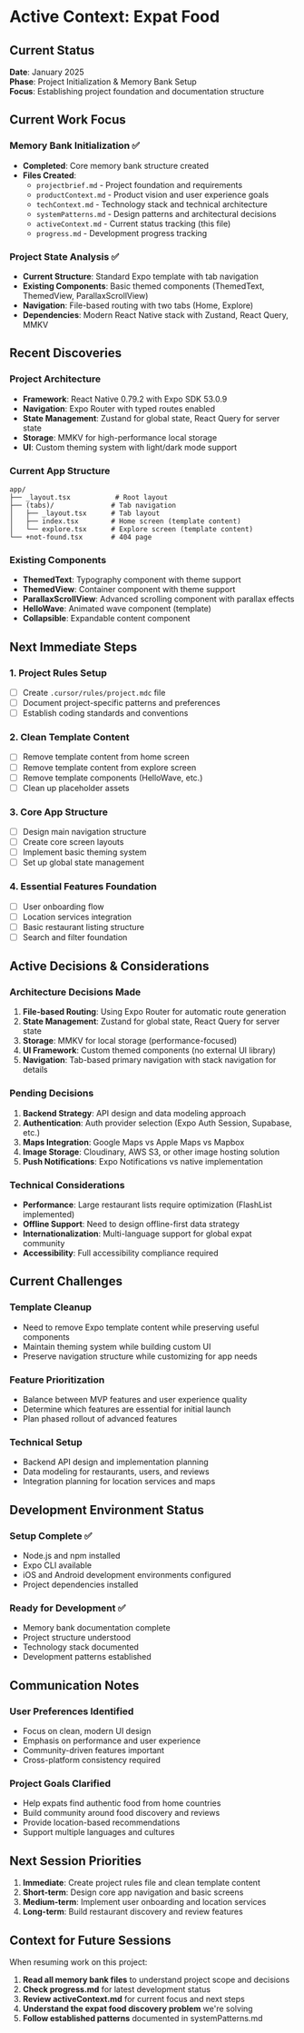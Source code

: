 # Active Context: Expat Food

## Current Status
**Date**: January 2025  
**Phase**: Project Initialization & Memory Bank Setup  
**Focus**: Establishing project foundation and documentation structure  

## Current Work Focus

### Memory Bank Initialization ✅
- **Completed**: Core memory bank structure created
- **Files Created**:
  - `projectbrief.md` - Project foundation and requirements
  - `productContext.md` - Product vision and user experience goals
  - `techContext.md` - Technology stack and technical architecture
  - `systemPatterns.md` - Design patterns and architectural decisions
  - `activeContext.md` - Current status tracking (this file)
  - `progress.md` - Development progress tracking

### Project State Analysis ✅
- **Current Structure**: Standard Expo template with tab navigation
- **Existing Components**: Basic themed components (ThemedText, ThemedView, ParallaxScrollView)
- **Navigation**: File-based routing with two tabs (Home, Explore)
- **Dependencies**: Modern React Native stack with Zustand, React Query, MMKV

## Recent Discoveries

### Project Architecture
- **Framework**: React Native 0.79.2 with Expo SDK 53.0.9
- **Navigation**: Expo Router with typed routes enabled
- **State Management**: Zustand for global state, React Query for server state
- **Storage**: MMKV for high-performance local storage
- **UI**: Custom theming system with light/dark mode support

### Current App Structure
```
app/
├── _layout.tsx           # Root layout
├── (tabs)/              # Tab navigation
│   ├── _layout.tsx      # Tab layout
│   ├── index.tsx        # Home screen (template content)
│   └── explore.tsx      # Explore screen (template content)
└── +not-found.tsx       # 404 page
```

### Existing Components
- **ThemedText**: Typography component with theme support
- **ThemedView**: Container component with theme support
- **ParallaxScrollView**: Advanced scrolling component with parallax effects
- **HelloWave**: Animated wave component (template)
- **Collapsible**: Expandable content component

## Next Immediate Steps

### 1. Project Rules Setup
- [ ] Create `.cursor/rules/project.mdc` file
- [ ] Document project-specific patterns and preferences
- [ ] Establish coding standards and conventions

### 2. Clean Template Content
- [ ] Remove template content from home screen
- [ ] Remove template content from explore screen
- [ ] Remove template components (HelloWave, etc.)
- [ ] Clean up placeholder assets

### 3. Core App Structure
- [ ] Design main navigation structure
- [ ] Create core screen layouts
- [ ] Implement basic theming system
- [ ] Set up global state management

### 4. Essential Features Foundation
- [ ] User onboarding flow
- [ ] Location services integration
- [ ] Basic restaurant listing structure
- [ ] Search and filter foundation

## Active Decisions & Considerations

### Architecture Decisions Made
1. **File-based Routing**: Using Expo Router for automatic route generation
2. **State Management**: Zustand for global state, React Query for server state
3. **Storage**: MMKV for local storage (performance-focused)
4. **UI Framework**: Custom themed components (no external UI library)
5. **Navigation**: Tab-based primary navigation with stack navigation for details

### Pending Decisions
1. **Backend Strategy**: API design and data modeling approach
2. **Authentication**: Auth provider selection (Expo Auth Session, Supabase, etc.)
3. **Maps Integration**: Google Maps vs Apple Maps vs Mapbox
4. **Image Storage**: Cloudinary, AWS S3, or other image hosting solution
5. **Push Notifications**: Expo Notifications vs native implementation

### Technical Considerations
- **Performance**: Large restaurant lists require optimization (FlashList implemented)
- **Offline Support**: Need to design offline-first data strategy
- **Internationalization**: Multi-language support for global expat community
- **Accessibility**: Full accessibility compliance required

## Current Challenges

### Template Cleanup
- Need to remove Expo template content while preserving useful components
- Maintain theming system while building custom UI
- Preserve navigation structure while customizing for app needs

### Feature Prioritization
- Balance between MVP features and user experience quality
- Determine which features are essential for initial launch
- Plan phased rollout of advanced features

### Technical Setup
- Backend API design and implementation planning
- Data modeling for restaurants, users, and reviews
- Integration planning for location services and maps

## Development Environment Status

### Setup Complete ✅
- Node.js and npm installed
- Expo CLI available
- iOS and Android development environments configured
- Project dependencies installed

### Ready for Development ✅
- Memory bank documentation complete
- Project structure understood
- Technology stack documented
- Development patterns established

## Communication Notes

### User Preferences Identified
- Focus on clean, modern UI design
- Emphasis on performance and user experience
- Community-driven features important
- Cross-platform consistency required

### Project Goals Clarified
- Help expats find authentic food from home countries
- Build community around food discovery and reviews
- Provide location-based recommendations
- Support multiple languages and cultures

## Next Session Priorities

1. **Immediate**: Create project rules file and clean template content
2. **Short-term**: Design core app navigation and basic screens
3. **Medium-term**: Implement user onboarding and location services
4. **Long-term**: Build restaurant discovery and review features

## Context for Future Sessions

When resuming work on this project:
1. **Read all memory bank files** to understand project scope and decisions
2. **Check progress.md** for latest development status
3. **Review activeContext.md** for current focus and next steps
4. **Understand the expat food discovery problem** we're solving
5. **Follow established patterns** documented in systemPatterns.md 